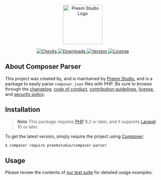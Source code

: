 <p align="center">
    <a href="https://preem.studio" target="_blank">
        <img src="https://raw.githubusercontent.com/PreemStudio/assets/main/logo-text.svg" width="128" alt="Preem Studio Logo" />
    </a>
</p>

<p align="center">
    <a href="https://github.com/PreemStudio/composer-parser/actions">
        <img src="https://badge.sh/github/check-runs/PreemStudio/composer-parser" alt="Checks" />
    </a>
    <a href="https://packagist.org/packages/preemstudio/composer-parser">
        <img src="https://badge.sh/packagist/downloads/PreemStudio/composer-parser" alt="Downloads" />
    </a>
    <a href="https://packagist.org/packages/preemstudio/composer-parser">
        <img src="https://badge.sh/packagist/version/PreemStudio/composer-parser" alt="Version" />
    </a>
    <a href="https://packagist.org/packages/preemstudio/composer-parser">
        <img src="https://badge.sh/packagist/license/PreemStudio/composer-parser" alt="License" />
    </a>
</p>

## About Composer Parser

This project was created by, and is maintained by [Preem Studio](https://github.com/PreemStudio), and is a package to easily parse `composer.json` files with PHP. Be sure to browse through the [changelog](CHANGELOG.md), [code of conduct](.github/CODE_OF_CONDUCT.md), [contribution guidelines](.github/CONTRIBUTING.md), [license](LICENSE), and [security policy](.github/SECURITY.md).

## Installation

> **Note**
> This package requires [PHP](https://www.php.net/) 8.2 or later, and it supports [Laravel](https://laravel.com/) 10 or later.

To get the latest version, simply require the project using [Composer](https://getcomposer.org/):

```bash
$ composer require preemstudio/composer-parser
```

## Usage

Please review the contents of [our test suite](/tests) for detailed usage examples.
